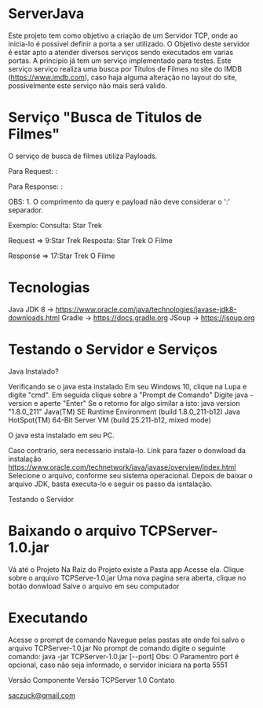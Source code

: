 # ServerJava
Este projeto tem como objetivo a criação de um Servidor TCP, onde ao inicia-lo é possivel definir a porta a ser utilizado.  O Objetivo deste servidor é estar apto a atender diversos serviços sendo executados em varias portas. A principio já tem um serviço implementado para testes. Este serviço serviço realiza uma busca por Titulos de Filmes no site do IMDB (https://www.imdb.com), caso haja alguma alteração no layout do site, possivelmente este serviço não mais será valido.

# Serviço "Busca de Titulos de Filmes"

O serviço de busca de filmes utiliza Payloads.

Para Request:
<query length>:<query>

Para Response:
<payload length>:<payload>

OBS: 1. O comprimento da query e payload não deve considerar o ':' separador.

Exemplo:
Consulta: Star Trek 

Request => 9:Star Trek
Resposta: Star Trek O Filme 

Response => 17:Star Trek O Filme

# Tecnologias

Java JDK 8 -> https://www.oracle.com/java/technologies/javase-jdk8-downloads.html
Gradle -> https://docs.gradle.org
JSoup -> https://jsoup.org

# Testando o Servidor e Serviços

Java Instalado?

Verificando se o java esta instalado
Em seu Windows 10, clique na Lupa e digite "cmd".
Em seguida clique sobre a "Prompt de Comando"
Digite java -version e aperte "Enter"
Se o retorno for algo similar a isto:
java version "1.8.0_211"
Java(TM) SE Runtime Environment (build 1.8.0_211-b12)
Java HotSpot(TM) 64-Bit Server VM (build 25.211-b12, mixed mode)

O java esta instalado em seu PC.

Caso contrario, sera necessario instala-lo.
Link para fazer o donwload da instalação https://www.oracle.com/technetwork/java/javase/overview/index.html 
Selecione o arquivo, conforme seu sistema operacional. Depois de baixar o arquivo JDK, basta executa-lo e seguir os passo da isntalação.

Testando o Servidor

# Baixando o arquivo TCPServer-1.0.jar

Vá até o Projeto
Na Raiz do Projeto existe a Pasta app Acesse ela.
Clique sobre o arquivo TCPServe-1.0.jar
Uma nova pagina sera aberta, clique no botão donwload
Salve o arquivo em seu computador

# Executando

Acesse o prompt de comando
Navegue pelas pastas ate onde foi salvo o arquivo TCPServer-1.0.jar
No prompt de comando digite o seguinte comando: 
java -jar TCPServer-1.0.jar [--port]
Obs: O Paramentro port é opcional, caso não seja informado, o servidor iniciara na porta 5551

Versão
Componente	Versão
TCPServer	1.0
Contato

saczuck@gmail.com
